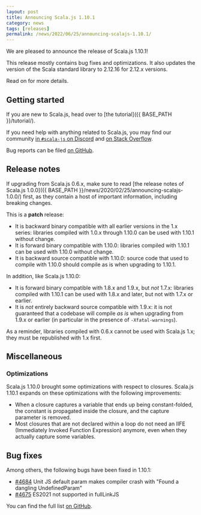```yaml
---
layout: post
title: Announcing Scala.js 1.10.1
category: news
tags: [releases]
permalink: /news/2022/06/25/announcing-scalajs-1.10.1/
---
```



We are pleased to announce the release of Scala.js 1.10.1!

This release mostly contains bug fixes and optimizations.
It also updates the version of the Scala standard library to 2.12.16 for 2.12.x versions.

Read on for more details.

<!--more-->

## Getting started

If you are new to Scala.js, head over to [the tutorial]({{ BASE_PATH }}/tutorial/).

If you need help with anything related to Scala.js, you may find our community [in `#scala-js` on Discord](https://discord.com/invite/scala) and [on Stack Overflow](https://stackoverflow.com/questions/tagged/scala.js).

Bug reports can be filed [on GitHub](https://github.com/scala-js/scala-js/issues).

## Release notes

If upgrading from Scala.js 0.6.x, make sure to read [the release notes of Scala.js 1.0.0]({{ BASE_PATH }}/news/2020/02/25/announcing-scalajs-1.0.0/) first, as they contain a host of important information, including breaking changes.

This is a **patch** release:

* It is backward binary compatible with all earlier versions in the 1.x series: libraries compiled with 1.0.x through 1.10.0 can be used with 1.10.1 without change.
* It is forward binary compatible with 1.10.0: libraries compiled with 1.10.1 can be used with 1.10.0 without change.
* It is backward source compatible with 1.10.0: source code that used to compile with 1.10.0 should compile as is when upgrading to 1.10.1.

In addition, like Scala.js 1.10.0:

* It is forward binary compatible with 1.8.x and 1.9.x, but *not* 1.7.x: libraries compiled with 1.10.1 can be used with 1.8.x and later, but not with 1.7.x or earlier.
* It is *not* entirely backward source compatible with 1.9.x: it is not guaranteed that a codebase will compile *as is* when upgrading from 1.9.x or earlier (in particular in the presence of `-Xfatal-warnings`).

As a reminder, libraries compiled with 0.6.x cannot be used with Scala.js 1.x; they must be republished with 1.x first.

## Miscellaneous

### Optimizations

Scala.js 1.10.0 brought some optimizations with respect to closures.
Scala.js 1.10.1 expands on these optimizations with the following improvements:

* When a closure captures a variable that ends up being constant-folded, the constant is propagated inside the closure, and the capture parameter is removed.
* Most closures that are not declared within a loop do not need an IIFE (Immediately Invoked Function Expression) anymore, even when they actually capture some variables.

## Bug fixes

Among others, the following bugs have been fixed in 1.10.1:

* [#4684](https://github.com/scala-js/scala-js/issues/4684) Unit JS default param makes compiler crash with "Found a dangling UndefinedParam"
* [#4675](https://github.com/scala-js/scala-js/issues/4675) ES2021 not supported in fullLinkJS

You can find the full list [on GitHub](https://github.com/scala-js/scala-js/issues?q=is%3Aissue+milestone%3Av1.10.1+is%3Aclosed).
